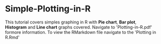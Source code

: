 # Simple-Plotting-in-R
This tutorial covers simples graphing in R with **Pie chart**, **Bar plot**, **Histogram** and **Line chart** graphs covered. Navigate to 'Plotting-in-R.pdf' formore information. To view the RMarkdown file navigate to the 'Plotting in R.Rmd'
